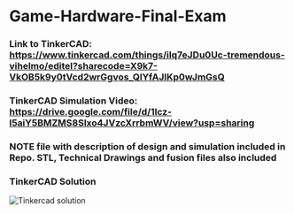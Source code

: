 # Game-Hardware-Final-Exam

### Link to TinkerCAD: https://www.tinkercad.com/things/iIq7eJDu0Uc-tremendous-vihelmo/editel?sharecode=X9k7-VkOB5k9y0tVcd2wrGgvos_QlYfAJlKp0wJmGsQ

### TinkerCAD Simulation Video: https://drive.google.com/file/d/1Icz-l5aiY5BMZMS8Slxo4JVzcXrrbmWV/view?usp=sharing

### NOTE file with description of design and simulation included in Repo. STL, Technical Drawings and fusion files also included

### TinkerCAD Solution
![Tinkercad solution](https://user-images.githubusercontent.com/56273491/207430747-05896981-6cd5-4292-b1ac-47c620502c0e.png)

